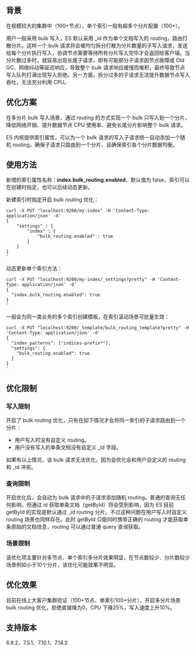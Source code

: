 ## 背景
在规模较大的集群中（100+节点），单个索引一般有超多个分片配置（100+）。  

用户一般采用 bulk 写入，ES 默认采用 \_id 作为单个文档写入的 routing，路由打散分片。这样一个 bulk 请求将会被均匀拆分打散为分片数量的子写入请求，发送给每个分片执行写入，协调节点需要等待所有分片写入完毕才会返回给客户端。当分片数过多时，就容易出现长尾子请求，即有可能部分子请求因节点故障或 Old GC、网络抖动等延迟响应，导致整个 bulk 请求响应缓慢而堆积，最终导致节点写入队列打满出现写入拒绝。另一方面，拆分过多的子请求无法提升数据节点写入吞吐，无法充分利用 CPU。

## 优化方案
在多分片 bulk 写入场景，通过 routing 的方式实现一个 bulk 只写入到一个分片，降低网络开销、提升数据节点 CPU 使用率、避免长尾分片影响整个 bulk 请求。

ES 内核提供索引属性，可以为一个 bulk 请求的写入子请求统一自动添加一个随机 routing，确保子请求只路由到一个分片、且确保索引各个分片数据均衡。

## 使用方法
新增的索引属性名称：**index.bulk_routing.enabled**，默认值为 false，索引可以在创建时指定，也可以后续动态更新。

新建索引时指定开启 bulk routing 优化：
```
curl -X PUT "localhost:9200/my-index" -H 'Content-Type: application/json' -d'
{
    "settings" : {
        "index" : {
            "bulk_routing.enabled" : true
        }
    }
}
'
```
动态更新单个索引方法：
```
curl -X PUT "localhost:9200/my-index/_settings?pretty" -H 'Content-Type: application/json' -d'
{
  "index.bulk_routing.enabled": true
}
'
```
一般会为同一类业务的多个索引创建模板，在索引滚动场景可批量生效：
```
curl -X PUT "localhost:9200/_template/bulk_routing_template?pretty" -H 'Content-Type: application/json' -d'
{
  "index_patterns": ["indices-prefix*"],
  "settings": {
    "bulk_routing.enabled": true
  }
}
'
```

## 优化限制
### 写入限制
开启了 bulk routing 优化，只有在如下情况才会将同一索引的子请求路由到一个分片：
- 用户写入时没有自定义 routing。
- 用户没有写入的单条文档没有自定义 \_id 字段。

如果有以上情况，该 bulk 请求无法优化，因为会优化会和用户自定义的 routing 和 \_id 冲突。

### 查询限制
开启优化后，会自动为 bulk 请求中的子请求添加随机 routing。普通的查询无任何影响，但通过 id 获取单条文档（getById）将会受到影响，因为 ES 目前 getById 的实现是默认通过 \_id routing 分片。不过这种问题在用户写入时自定义 routing 场景也同样存在。此时 getById 只能同时携带正确的 routing 才能获取单条原始的文档信息，routing 可以通过普通 query 查询获取。

### 场景限制
该优化项主要针对多节点、单个索引多分片效果明显，在节点数较少、分片数较少场景例如小于10个分片，该优化可能效果不明显。

## 优化效果
目前在线上大客户集群验证（100+节点、单索引100+分片），开启多分片场景 bulk routing 优化，拒绝直接降为0，CPU 下降25%，写入速度上升10%。

## 支持版本
6.8.2、7.5.1、7.10.1、7.14.2

 
